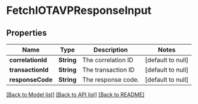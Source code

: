 # FetchIOTAVPResponseInput

## Properties

| Name              | Type       | Description        | Notes             |
| ----------------- | ---------- | ------------------ | ----------------- |
| **correlationId** | **String** | The correlation ID | [default to null] |
| **transactionId** | **String** | The transaction ID | [default to null] |
| **responseCode**  | **String** | The response code. | [default to null] |

[[Back to Model list]](../README.md#documentation-for-models) [[Back to API list]](../README.md#documentation-for-api-endpoints) [[Back to README]](../README.md)
